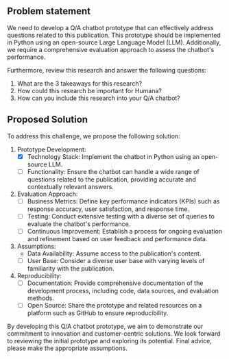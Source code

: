 ## Problem statement

We need to develop a Q/A chatbot prototype that can effectively address questions related to this publication. This prototype should be implemented in Python using an open-source Large Language Model (LLM). Additionally, we require a comprehensive evaluation approach to assess the chatbot's performance.

Furthermore, review this research and answer the following questions:
1. What are the 3 takeaways for this research?
2. How could this research be important for Humana?
3. How can you include this research into your Q/A chatbot?

## Proposed Solution

To address this challenge, we propose the following solution:

1. Prototype Development:
    - [x] Technology Stack: Implement the chatbot in Python using an open-source LLM.
    - [ ] Functionality: Ensure the chatbot can handle a wide range of questions related to the publication, providing accurate and contextually relevant answers.
2. Evaluation Approach:
    - [ ] Business Metrics: Define key performance indicators (KPIs) such as response accuracy, user satisfaction, and response time.
    - [ ] Testing: Conduct extensive testing with a diverse set of queries to evaluate the chatbot's performance.
    - [ ] Continuous Improvement: Establish a process for ongoing evaluation and refinement based on user feedback and performance data.
3. Assumptions:
    - Data Availability: Assume access to the publication's content.
    - [ ] User Base: Consider a diverse user base with varying levels of familiarity with the publication.
4. Reproducibility:
    - [ ] Documentation: Provide comprehensive documentation of the development process, including code, data sources, and evaluation methods.
    - [ ] Open Source: Share the prototype and related resources on a platform such as GitHub to ensure reproducibility.

By developing this Q/A chatbot prototype, we aim to demonstrate our commitment to innovation and customer-centric solutions. We look forward to reviewing the initial prototype and exploring its potential. Final advice, please make the appropriate assumptions. 